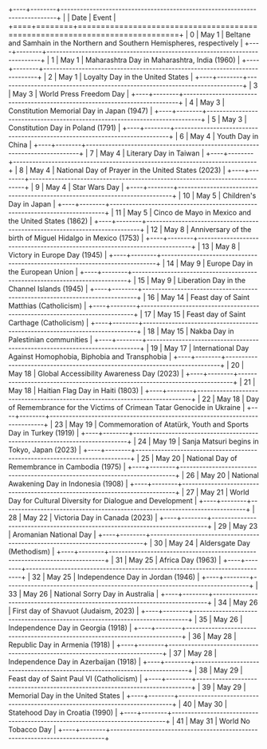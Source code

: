 +----+--------+----------------------------------------------------------------------------+
|    | Date   | Event                                                                      |
+====+========+============================================================================+
|  0 | May 1  | Beltane and Samhain in the Northern and Southern Hemispheres, respectively |
+----+--------+----------------------------------------------------------------------------+
|  1 | May 1  | Maharashtra Day in Maharashtra, India (1960)                               |
+----+--------+----------------------------------------------------------------------------+
|  2 | May 1  | Loyalty Day in the United States                                           |
+----+--------+----------------------------------------------------------------------------+
|  3 | May 3  | World Press Freedom Day                                                    |
+----+--------+----------------------------------------------------------------------------+
|  4 | May 3  | Constitution Memorial Day in Japan (1947)                                  |
+----+--------+----------------------------------------------------------------------------+
|  5 | May 3  | Constitution Day in Poland (1791)                                          |
+----+--------+----------------------------------------------------------------------------+
|  6 | May 4  | Youth Day in China                                                         |
+----+--------+----------------------------------------------------------------------------+
|  7 | May 4  | Literary Day in Taiwan                                                     |
+----+--------+----------------------------------------------------------------------------+
|  8 | May 4  | National Day of Prayer in the United States (2023)                         |
+----+--------+----------------------------------------------------------------------------+
|  9 | May 4  | Star Wars Day                                                              |
+----+--------+----------------------------------------------------------------------------+
| 10 | May 5  | Children's Day in Japan                                                    |
+----+--------+----------------------------------------------------------------------------+
| 11 | May 5  | Cinco de Mayo in Mexico and the United States (1862)                       |
+----+--------+----------------------------------------------------------------------------+
| 12 | May 8  | Anniversary of the birth of Miguel Hidalgo in Mexico (1753)                |
+----+--------+----------------------------------------------------------------------------+
| 13 | May 8  | Victory in Europe Day (1945)                                               |
+----+--------+----------------------------------------------------------------------------+
| 14 | May 9  | Europe Day in the European Union                                           |
+----+--------+----------------------------------------------------------------------------+
| 15 | May 9  | Liberation Day in the Channel Islands (1945)                               |
+----+--------+----------------------------------------------------------------------------+
| 16 | May 14 | Feast day of Saint Matthias (Catholicism)                                  |
+----+--------+----------------------------------------------------------------------------+
| 17 | May 15 | Feast day of Saint Carthage (Catholicism)                                  |
+----+--------+----------------------------------------------------------------------------+
| 18 | May 15 | Nakba Day in Palestinian communities                                       |
+----+--------+----------------------------------------------------------------------------+
| 19 | May 17 | International Day Against Homophobia, Biphobia and Transphobia             |
+----+--------+----------------------------------------------------------------------------+
| 20 | May 18 | Global Accessibility Awareness Day (2023)                                  |
+----+--------+----------------------------------------------------------------------------+
| 21 | May 18 | Haitian Flag Day in Haiti (1803)                                           |
+----+--------+----------------------------------------------------------------------------+
| 22 | May 18 | Day of Remembrance for the Victims of Crimean Tatar Genocide in Ukraine    |
+----+--------+----------------------------------------------------------------------------+
| 23 | May 19 | Commemoration of Atatürk, Youth and Sports Day in Turkey (1919)            |
+----+--------+----------------------------------------------------------------------------+
| 24 | May 19 | Sanja Matsuri begins in Tokyo, Japan (2023)                                |
+----+--------+----------------------------------------------------------------------------+
| 25 | May 20 | National Day of Remembrance in Cambodia (1975)                             |
+----+--------+----------------------------------------------------------------------------+
| 26 | May 20 | National Awakening Day in Indonesia (1908)                                 |
+----+--------+----------------------------------------------------------------------------+
| 27 | May 21 | World Day for Cultural Diversity for Dialogue and Development              |
+----+--------+----------------------------------------------------------------------------+
| 28 | May 22 | Victoria Day in Canada (2023)                                              |
+----+--------+----------------------------------------------------------------------------+
| 29 | May 23 | Aromanian National Day                                                     |
+----+--------+----------------------------------------------------------------------------+
| 30 | May 24 | Aldersgate Day (Methodism)                                                 |
+----+--------+----------------------------------------------------------------------------+
| 31 | May 25 | Africa Day (1963)                                                          |
+----+--------+----------------------------------------------------------------------------+
| 32 | May 25 | Independence Day in Jordan (1946)                                          |
+----+--------+----------------------------------------------------------------------------+
| 33 | May 26 | National Sorry Day in Australia                                            |
+----+--------+----------------------------------------------------------------------------+
| 34 | May 26 | First day of Shavuot (Judaism, 2023)                                       |
+----+--------+----------------------------------------------------------------------------+
| 35 | May 26 | Independence Day in Georgia (1918)                                         |
+----+--------+----------------------------------------------------------------------------+
| 36 | May 28 | Republic Day in Armenia (1918)                                             |
+----+--------+----------------------------------------------------------------------------+
| 37 | May 28 | Independence Day in Azerbaijan (1918)                                      |
+----+--------+----------------------------------------------------------------------------+
| 38 | May 29 | Feast day of Saint Paul VI (Catholicism)                                   |
+----+--------+----------------------------------------------------------------------------+
| 39 | May 29 | Memorial Day in the United States                                          |
+----+--------+----------------------------------------------------------------------------+
| 40 | May 30 | Statehood Day in Croatia (1990)                                            |
+----+--------+----------------------------------------------------------------------------+
| 41 | May 31 | World No Tobacco Day                                                       |
+----+--------+----------------------------------------------------------------------------+